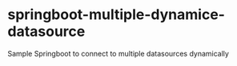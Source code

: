 # springboot-multiple-dynamice-datasource
Sample Springboot to connect to multiple datasources dynamically
